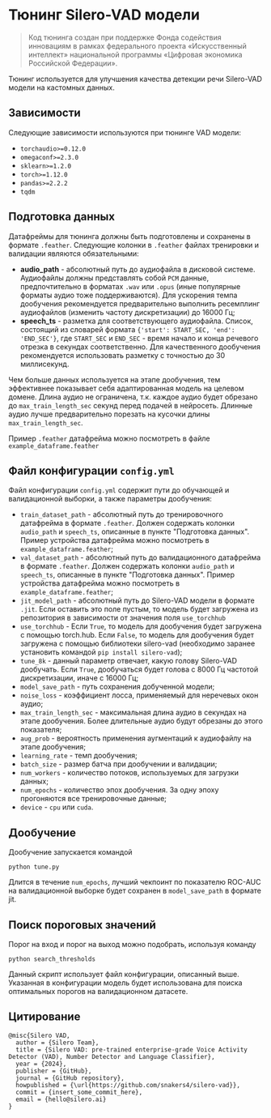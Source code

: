 # Тюнинг Silero-VAD модели

> Код тюнинга создан при поддержке Фонда содействия инновациям в рамках федерального проекта «Искусственный
интеллект» национальной программы «Цифровая экономика Российской Федерации».

Тюнинг используется для улучшения качества детекции речи Silero-VAD модели на кастомных данных.

## Зависимости
Следующие зависимости используются при тюнинге VAD модели:
- `torchaudio>=0.12.0`
- `omegaconf>=2.3.0`
- `sklearn>=1.2.0`
- `torch>=1.12.0`
- `pandas>=2.2.2`
- `tqdm`

## Подготовка данных

Датафреймы для тюнинга должны быть подготовлены и сохранены в формате `.feather`. Следующие колонки в `.feather` файлах тренировки и валидации являются обязательными:
- **audio_path** - абсолютный путь до аудиофайла в дисковой системе. Аудиофайлы должны представлять собой `PCM` данные, предпочтительно в форматах `.wav` или `.opus` (иные популярные форматы аудио тоже поддерживаются). Для ускорения темпа дообучения рекомендуется предварительно выполнить ресемплинг аудиофайлов (изменить частоту дискретизации) до 16000 Гц;
- **speech_ts** - разметка для соответствующего аудиофайла. Список, состоящий из словарей формата `{'start': START_SEC, 'end': 'END_SEC'}`, где `START_SEC` и `END_SEC` - время начало и конца речевого отрезка в секундах соответственно. Для качественного дообучения рекомендуется использовать разметку с точностью до 30 миллисекунд.

Чем больше данных используется на этапе дообучения, тем эффективнее показывает себя адаптированная модель на целевом домене. Длина аудио не ограничена, т.к. каждое аудио будет обрезано до `max_train_length_sec` секунд перед подачей в нейросеть. Длинные аудио лучше предварительно порезать на кусочки длины `max_train_length_sec`.

Пример `.feather` датафрейма можно посмотреть в файле `example_dataframe.feather`

## Файл конфигурации `config.yml`

Файл конфигурации `config.yml` содержит пути до обучающей и валидационной выборки, а также параметры дообучения:
- `train_dataset_path` - абсолютный путь до тренировочного датафрейма в формате `.feather`. Должен содержать колонки `audio_path` и `speech_ts`, описанные в пункте "Подготовка данных". Пример устройства датафрейма можно посмотреть в `example_dataframe.feather`;
- `val_dataset_path` - абсолютный путь до валидационного датафрейма в формате `.feather`. Должен содержать колонки `audio_path` и `speech_ts`, описанные в пункте "Подготовка данных". Пример устройства датафрейма можно посмотреть в `example_dataframe.feather`;
- `jit_model_path` - абсолютный путь до Silero-VAD модели в формате `.jit`. Если оставить это поле пустым, то модель будет загружена из репозитория в зависимости от значения поля `use_torchhub`
- `use_torchhub` - Если `True`, то модель для дообучения будет загружена с помощью torch.hub. Если `False`, то модель для дообучения будет загружена с помощью библиотеки silero-vad (необходимо заранее установить командой `pip install silero-vad`);
- `tune_8k` - данный параметр отвечает, какую голову Silero-VAD дообучать. Если `True`, дообучаться будет голова с 8000 Гц частотой дискретизации, иначе с 16000 Гц;
- `model_save_path` - путь сохранения добученной модели;
- `noise_loss` - коэффициент лосса, применяемый для неречевых окон аудио;
- `max_train_length_sec` - максимальная длина аудио в секундах на этапе дообучения. Более длительные аудио будут обрезаны до этого показателя;
- `aug_prob` - вероятность применения аугментаций к аудиофайлу на этапе дообучения;
- `learning_rate` - темп дообучения;
- `batch_size` - размер батча при дообучении и валидации;
- `num_workers` - количество потоков, используемых для загрузки данных;
- `num_epochs` - количество эпох дообучения. За одну эпоху прогоняются все тренировочные данные;
- `device` - `cpu` или `cuda`.

## Дообучение

Дообучение запускается командой 

`python tune.py`

Длится в течение `num_epochs`, лучший чекпоинт по показателю ROC-AUC на валидационной выборке будет сохранен в `model_save_path` в формате jit.

## Поиск пороговых значений

Порог на вход и порог на выход можно подобрать, используя команду 

`python search_thresholds`

Данный скрипт использует файл конфигурации, описанный выше. Указанная в конфигурации модель будет использована для поиска оптимальных порогов на валидационном датасете.

## Цитирование

```
@misc{Silero VAD,
  author = {Silero Team},
  title = {Silero VAD: pre-trained enterprise-grade Voice Activity Detector (VAD), Number Detector and Language Classifier},
  year = {2024},
  publisher = {GitHub},
  journal = {GitHub repository},
  howpublished = {\url{https://github.com/snakers4/silero-vad}},
  commit = {insert_some_commit_here},
  email = {hello@silero.ai}
}
```
